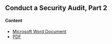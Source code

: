 <h2>Conduct a Security Audit, Part 2</h2>
<h4>Content</h4>

- [Microsoft Word Document](https://github.com/pbroding/conduct-a-security-audit-part-2/blob/main/Stakeholder-memorandum-PB.docx)
- [PDF](https://github.com/pbroding/conduct-a-security-audit-part-2/blob/main/Stakeholder-memorandum-PB.pdf)
